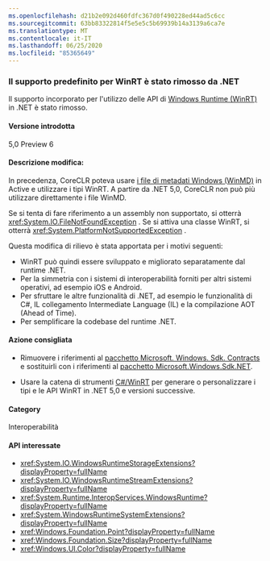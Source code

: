 ```yaml
---
ms.openlocfilehash: d21b2e092d460fdfc367d0f490228ed44ad5c6cc
ms.sourcegitcommit: 63bb83322814f5e5e5c5b69939b14a3139a6ca7e
ms.translationtype: MT
ms.contentlocale: it-IT
ms.lasthandoff: 06/25/2020
ms.locfileid: "85365649"
---
```

### <a name="built-in-support-for-winrt-is-removed-from-net"></a>Il supporto predefinito per WinRT è stato rimosso da .NET

Il supporto incorporato per l'utilizzo delle API di [Windows Runtime (WinRT)](/uwp/winrt-cref/winrt-type-system) in .NET è stato rimosso.

#### <a name="version-introduced"></a>Versione introdotta

5,0 Preview 6

#### <a name="change-description"></a>Descrizione modifica:

In precedenza, CoreCLR poteva usare [i file di metadati Windows (WinMD)](/uwp/winrt-cref/winmd-files) in Active e utilizzare i tipi WinRT. A partire da .NET 5,0, CoreCLR non può più utilizzare direttamente i file WinMD.

Se si tenta di fare riferimento a un assembly non supportato, si otterrà <xref:System.IO.FileNotFoundException> . Se si attiva una classe WinRT, si otterrà <xref:System.PlatformNotSupportedException> .

Questa modifica di rilievo è stata apportata per i motivi seguenti:

- WinRT può quindi essere sviluppato e migliorato separatamente dal runtime .NET.
- Per la simmetria con i sistemi di interoperabilità forniti per altri sistemi operativi, ad esempio iOS e Android.
- Per sfruttare le altre funzionalità di .NET, ad esempio le funzionalità di C#, IL collegamento Intermediate Language (IL) e la compilazione AOT (Ahead of Time).
- Per semplificare la codebase del runtime .NET.

#### <a name="recommended-action"></a>Azione consigliata

- Rimuovere i riferimenti al [pacchetto Microsoft. Windows. Sdk. Contracts](https://www.nuget.org/packages/Microsoft.Windows.SDK.Contracts) e sostituirli con i riferimenti al [pacchetto Microsoft.Windows.Sdk.NET](https://www.nuget.org/packages/microsoft.windows.sdk.net).

- Usare la catena di strumenti [C#/WinRT](/windows/uwp/csharp-winrt/) per generare o personalizzare i tipi e le API WinRT in .NET 5,0 e versioni successive.

#### <a name="category"></a>Category

Interoperabilità

#### <a name="affected-apis"></a>API interessate

- <xref:System.IO.WindowsRuntimeStorageExtensions?displayProperty=fullName>
- <xref:System.IO.WindowsRuntimeStreamExtensions?displayProperty=fullName>
- <xref:System.Runtime.InteropServices.WindowsRuntime?displayProperty=fullName>
- <xref:System.WindowsRuntimeSystemExtensions?displayProperty=fullName>
- <xref:Windows.Foundation.Point?displayProperty=fullName>
- <xref:Windows.Foundation.Size?displayProperty=fullName>
- <xref:Windows.UI.Color?displayProperty=fullName>

<!--

#### Affected APIs

- `T:System.IO.WindowsRuntimeStorageExtensions`
- `T: System.IO.WindowsRuntimeStreamExtensions`
- `N:System.Runtime.InteropServices.WindowsRuntime`
- `T:System.WindowsRuntimeSystemExtensions`
- `T:Windows.Foundation.Point`
- `T:Windows.Foundation.Size`
- `T:Windows.UI.Color`

-->
